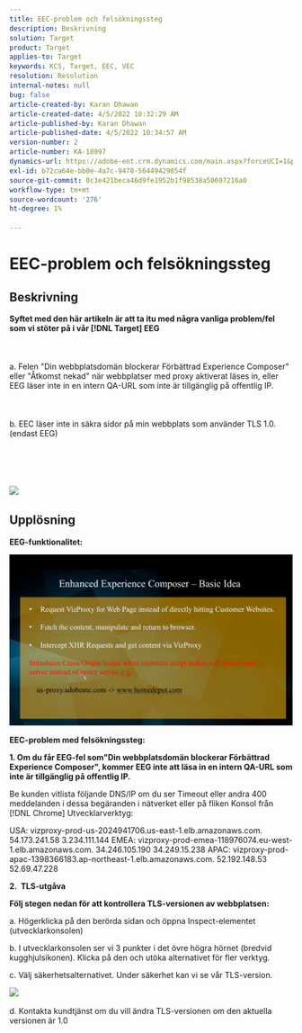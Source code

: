 ```yaml
---
title: EEC-problem och felsökningssteg
description: Beskrivning
solution: Target
product: Target
applies-to: Target
keywords: KCS, Target, EEC, VEC
resolution: Resolution
internal-notes: null
bug: false
article-created-by: Karan Dhawan
article-created-date: 4/5/2022 10:32:29 AM
article-published-by: Karan Dhawan
article-published-date: 4/5/2022 10:34:57 AM
version-number: 2
article-number: KA-18997
dynamics-url: https://adobe-ent.crm.dynamics.com/main.aspx?forceUCI=1&pagetype=entityrecord&etn=knowledgearticle&id=11a03cad-cbb4-ec11-983f-000d3a5d0d73
exl-id: b72ca64e-bb0e-4a7c-9478-56449429854f
source-git-commit: 0c3e421beca46d9fe1952b1f98538a50697216a0
workflow-type: tm+mt
source-wordcount: '276'
ht-degree: 1%

---
```


# EEC-problem och felsökningssteg

## Beskrivning

<b>Syftet med den här artikeln är att ta itu med några vanliga problem/fel som vi stöter på i vår [!DNL Target] EEG</b><br><br> <br><br>a. Felen &quot;Din webbplatsdomän blockerar Förbättrad Experience Composer&quot; eller &quot;Åtkomst nekad&quot; när webbplatser med proxy aktiverat läses in, eller EEG läser inte in en intern QA-URL som inte är tillgänglig på offentlig IP.<br><br> <br><br>b. EEC läser inte in säkra sidor på min webbplats som använder TLS 1.0. (endast EEG) <br><br> <br><br> <br><br>![](https://adobe-ent.crm.dynamics.com/api/data/v9.0/msdyn_knowledgearticleimages%289163ac73-37ab-ec11-983f-000d3a349523%29/msdyn_blobfile/$value)

## Upplösning


<b>EEG-funktionalitet:</b>

![](assets/6ea1c39f-52ab-ec11-983f-000d3a3496ef.png)



<b>EEC-problem med felsökningssteg:</b>

<b>1. Om du får EEG-fel som&quot;Din webbplatsdomän blockerar Förbättrad Experience Composer&quot;, kommer EEG inte att läsa in en intern QA-URL som inte är tillgänglig på offentlig IP.</b>

Be kunden vitlista följande DNS/IP om du ser Timeout eller andra 400 meddelanden i dessa begäranden i nätverket eller på fliken Konsol från [!DNL Chrome] Utvecklarverktyg:

USA: vizproxy-prod-us-2024941706.us-east-1.elb.amazonaws.com.
54.173.241.58 3.234.111.144 EMEA: vizproxy-prod-emea-118976074.eu-west-1.elb.amazonaws.com.
34.246.105.190 34.249.15.238 APAC: vizproxy-prod-apac-1398366183.ap-northeast-1.elb.amazonaws.com.
52.192.148.53 52.69.47.228



<b>2.  TLS-utgåva</b>

<b>Följ stegen nedan för att kontrollera TLS-versionen av webbplatsen:</b>

a. Högerklicka på den berörda sidan och öppna Inspect-elementet (utvecklarkonsolen)

b. I utvecklarkonsolen ser vi 3 punkter i det övre högra hörnet (bredvid kugghjulsikonen). Klicka på den och utöka alternativet för fler verktyg.

c. Välj säkerhetsalternativet. Under säkerhet kan vi se vår TLS-version.

![](https://experienceleague.adobe.com/docs/target/assets/firefox_more_info_3.png?lang=en)

d. Kontakta kundtjänst om du vill ändra TLS-versionen om den aktuella versionen är 1.0
